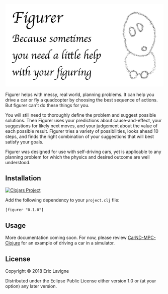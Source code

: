 ![Figurer: Sometimes you need a little help with your figuring](https://github.com/ericlavigne/figurer/raw/master/images/figurer.png)

Figurer helps with messy, real world, planning problems. It can help
you drive a car or fly a quadcopter by choosing the best sequence
of actions. But figurer can't do these things for you.

You will still need to thoroughly define the problem and suggest possible
solutions. Then Figurer uses your predictions about cause-and-effect, your
suggestions for likely next moves, and your judgement about the value of
each possible result. Figurer tries a variety of possibilities,
looks ahead 10 steps, and finds the right combination of your suggestions
that will best satisfy your goals.

Figurer was designed for use with self-driving cars, yet is applicable
to any planning problem for which the physics and desired outcome are
well understood.

## Installation

[![Clojars Project](https://img.shields.io/clojars/v/figurer.svg)](https://clojars.org/figurer)

Add the following dependency to your `project.clj` file:

    [figurer "0.1.0"]

## Usage

More documentation coming soon. For now, please review
[CarND-MPC-Clojure](https://github.com/ericlavigne/CarND-MPC-Clojure)
for an example of driving a car in a simulator.

## License

Copyright © 2018 Eric Lavigne

Distributed under the Eclipse Public License either version 1.0 or (at
your option) any later version.
